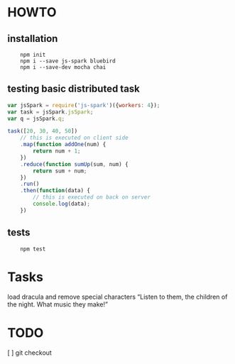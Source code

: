 HOWTO
=====

installation
------------

        npm init
        npm i --save js-spark bluebird
        npm i --save-dev mocha chai

testing basic distributed task
------------------------------

```js
var jsSpark = require('js-spark')({workers: 4});
var task = jsSpark.jsSpark;
var q = jsSpark.q;

task([20, 30, 40, 50])
    // this is executed on client side
    .map(function addOne(num) {
        return num + 1;
    })
    .reduce(function sumUp(sum, num) {
        return sum + num;
    })
    .run()
    .then(function(data) {
        // this is executed on back on server
        console.log(data);
    })
```


tests
-----

        npm test



Tasks
=====
load dracula and remove special characters
“Listen to them, the children of the night. What music they make!”




TODO
====
[ ] git checkout


